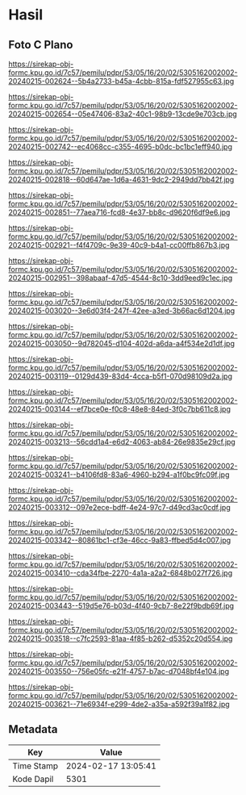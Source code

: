# Hasil

## Foto C Plano

https://sirekap-obj-formc.kpu.go.id/7c57/pemilu/pdpr/53/05/16/20/02/5305162002002-20240215-002624--5b4a2733-b45a-4cbb-815a-fdf527955c63.jpg

https://sirekap-obj-formc.kpu.go.id/7c57/pemilu/pdpr/53/05/16/20/02/5305162002002-20240215-002654--05e47406-83a2-40c1-98b9-13cde9e703cb.jpg

https://sirekap-obj-formc.kpu.go.id/7c57/pemilu/pdpr/53/05/16/20/02/5305162002002-20240215-002742--ec4068cc-c355-4695-b0dc-bc1bc1eff940.jpg

https://sirekap-obj-formc.kpu.go.id/7c57/pemilu/pdpr/53/05/16/20/02/5305162002002-20240215-002818--60d647ae-1d6a-4631-9dc2-2949dd7bb42f.jpg

https://sirekap-obj-formc.kpu.go.id/7c57/pemilu/pdpr/53/05/16/20/02/5305162002002-20240215-002851--77aea716-fcd8-4e37-bb8c-d9620f6df9e6.jpg

https://sirekap-obj-formc.kpu.go.id/7c57/pemilu/pdpr/53/05/16/20/02/5305162002002-20240215-002921--f4f4709c-9e39-40c9-b4a1-cc00ffb867b3.jpg

https://sirekap-obj-formc.kpu.go.id/7c57/pemilu/pdpr/53/05/16/20/02/5305162002002-20240215-002951--398abaaf-47d5-4544-8c10-3dd9eed9c1ec.jpg

https://sirekap-obj-formc.kpu.go.id/7c57/pemilu/pdpr/53/05/16/20/02/5305162002002-20240215-003020--3e6d03f4-247f-42ee-a3ed-3b66ac6d1204.jpg

https://sirekap-obj-formc.kpu.go.id/7c57/pemilu/pdpr/53/05/16/20/02/5305162002002-20240215-003050--9d782045-d104-402d-a6da-a4f534e2d1df.jpg

https://sirekap-obj-formc.kpu.go.id/7c57/pemilu/pdpr/53/05/16/20/02/5305162002002-20240215-003119--0129d439-83d4-4cca-b5f1-070d98109d2a.jpg

https://sirekap-obj-formc.kpu.go.id/7c57/pemilu/pdpr/53/05/16/20/02/5305162002002-20240215-003144--ef7bce0e-f0c8-48e8-84ed-3f0c7bb611c8.jpg

https://sirekap-obj-formc.kpu.go.id/7c57/pemilu/pdpr/53/05/16/20/02/5305162002002-20240215-003213--56cdd1a4-e6d2-4063-ab84-26e9835e29cf.jpg

https://sirekap-obj-formc.kpu.go.id/7c57/pemilu/pdpr/53/05/16/20/02/5305162002002-20240215-003241--b4106fd8-83a6-4960-b294-a1f0bc9fc09f.jpg

https://sirekap-obj-formc.kpu.go.id/7c57/pemilu/pdpr/53/05/16/20/02/5305162002002-20240215-003312--097e2ece-bdff-4e24-97c7-d49cd3ac0cdf.jpg

https://sirekap-obj-formc.kpu.go.id/7c57/pemilu/pdpr/53/05/16/20/02/5305162002002-20240215-003342--80861bc1-cf3e-46cc-9a83-ffbed5d4c007.jpg

https://sirekap-obj-formc.kpu.go.id/7c57/pemilu/pdpr/53/05/16/20/02/5305162002002-20240215-003410--cda34fbe-2270-4a1a-a2a2-6848b027f726.jpg

https://sirekap-obj-formc.kpu.go.id/7c57/pemilu/pdpr/53/05/16/20/02/5305162002002-20240215-003443--519d5e76-b03d-4f40-9cb7-8e22f9bdb69f.jpg

https://sirekap-obj-formc.kpu.go.id/7c57/pemilu/pdpr/53/05/16/20/02/5305162002002-20240215-003518--c7fc2593-81aa-4f85-b262-d5352c20d554.jpg

https://sirekap-obj-formc.kpu.go.id/7c57/pemilu/pdpr/53/05/16/20/02/5305162002002-20240215-003550--756e05fc-e21f-4757-b7ac-d7048bf4e104.jpg

https://sirekap-obj-formc.kpu.go.id/7c57/pemilu/pdpr/53/05/16/20/02/5305162002002-20240215-003621--71e6934f-e299-4de2-a35a-a592f39a1f82.jpg


## Metadata

| Key        | Value               |
| ---------- | ------------------- |
| Time Stamp | 2024-02-17 13:05:41 |
| Kode Dapil | 5301                |



